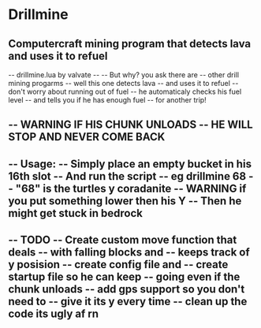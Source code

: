 # Drillmine
Computercraft mining program that detects lava and uses it to refuel
---------------------------------------
-- drillmine.lua by valvate --
-- But why? you ask there are
-- other drill mining progarms
-- well this one detects lava
-- and uses it to refuel
-- don't worry about running out of fuel
-- he automaticaly checks his fuel level
-- and tells you if he has enough fuel
-- for another trip!

-- WARNING IF HIS CHUNK UNLOADS
-- HE WILL STOP AND NEVER COME BACK
----------------------------------------
-- Usage:
-- Simply place an empty bucket in his 16th slot
-- And run the script
-- eg drillmine 68
-- "68" is the turtles y coradanite
-- WARNING if you put something lower then his Y
-- Then he might get stuck in bedrock
----------------------------------------
-- TODO
-- Create custom move function that deals
-- with falling blocks and
-- keeps track of y posision
-- create config file and
-- create startup file so he can keep
-- going even if the chunk unloads
-- add gps support so you don't need to
-- give it its y every time
-- clean up the code its ugly af rn
--------------------------------------
